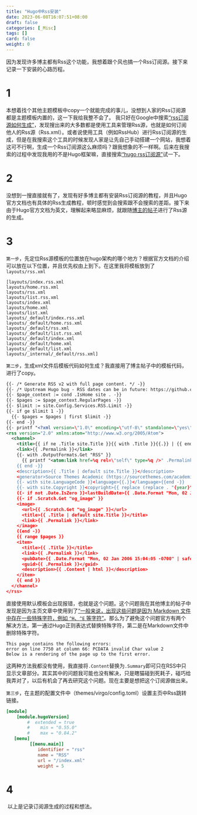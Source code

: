 ```yaml
---
title: "Hugo中Rss安装"
date: 2023-06-08T16:07:51+08:00
draft: false
categories: [_Misc]
tags: []
card: false
weight: 0
---
```


​		因为发现许多博主都有Rss这个功能，我想着跟个风也搞一个Rss订阅源。接下来记录一下安装的心路历程。

# 1

​		本想着找个其他主题模板中copy一个就能完成的事儿，没想到人家的Rss订阅源都是主题模板内置的，这一下我给我整不会了。 我只好在Google中搜索<u>“rss订阅源如何生成”</u>，发现搜出来的大多数都是使用工具来管理Rss源，也就是如何订阅他人的Rss源（Rss.xml）。或者说使用工具（例如RssHub）进行Rss订阅源的生成，但是在我搜索这个工具的时候发现人家是让先自己手动搭建一个网站，我想着这可不行啊，生成一个Rss订阅源这么麻烦吗？跟我想象的不一样啊。后来在我搜索的过程中发现我用的不是Hugo框架嘛，直接搜索<u>“hugo rss订阅源”</u>试一下。



# 2

​		没想到一搜直接就有了，发现有好多博主都有安装Rss订阅源的教程，并且Hugo官方文档也有具体的Rss生成教程，顿时感觉到会搜索跟不会搜索的差距。接下来由于Hugo官方文档为英文，理解起来略显麻烦，就跟随[博主的帖子](https://www.wangchucheng.com/zh/posts/hugo-rss-template/)进行了Rss源的生成。



# 3

​		`第一步`，先定位Rss源模板的位置放在hugo架构的哪个地方？根据官方文档的介绍可以放在以下位置，并且优先权由上到下。在这里我将模板放到了`layouts/rss.xml`

~~~文件名
[layouts/index.rss.xml
layouts/home.rss.xml
layouts/rss.xml
layouts/list.rss.xml
layouts/index.xml
layouts/home.xml
layouts/list.xml
layouts/_default/index.rss.xml
layouts/_default/home.rss.xml
layouts/_default/rss.xml
layouts/_default/list.rss.xml
layouts/_default/index.xml
layouts/_default/home.xml
layouts/_default/list.xml
layouts/_internal/_default/rss.xml]
~~~

​		`第二步`，生成xml文件后模板代码如何生成？我直接用了博主帖子中的模板代码，进行了copy。

~~~xml
{{- /* Generate RSS v2 with full page content. */ -}}
{{- /* Upstream Hugo bug - RSS dates can be in future: https://github.com/gohugoio/hugo/issues/3918 */ -}}
{{- $page_context := cond .IsHome site . -}}
{{- $pages := $page_context.RegularPages -}}
{{- $limit := site.Config.Services.RSS.Limit -}}
{{- if ge $limit 1 -}}
  {{- $pages = $pages | first $limit -}}
{{- end -}}
{{- printf "<?xml version=\"1.0\" encoding=\"utf-8\" standalone=\"yes\" ?>" | safeHTML }}
<rss version="2.0" xmlns:atom="http://www.w3.org/2005/Atom">
  <channel>
    <title>{{ if ne .Title site.Title }}{{ with .Title }}{{.}} | {{ end }}{{end}}{{ site.Title }}</title>
    <link>{{ .Permalink }}</link>
    {{- with .OutputFormats.Get "RSS" }}
      {{ printf "<atom:link href=%q rel=\"self\" type=%q />" .Permalink .MediaType | safeHTML }}
    {{ end -}}
    <description>{{ .Title | default site.Title }}</description>
    <generator>Source Themes Academic (https://sourcethemes.com/academic/)</generator>
    {{- with site.LanguageCode }}<language>{{.}}</language>{{end -}}
    {{- with site.Copyright }}<copyright>{{ replace (replace . "{year}" now.Year) "&copy;" "©" | plainify }}</copyright>{{end -}}
    {{- if not .Date.IsZero }}<lastBuildDate>{{ .Date.Format "Mon, 02 Jan 2006 15:04:05 -0700" | safeHTML }}</lastBuildDate>{{ end -}}
    {{- if .Scratch.Get "og_image" }}
    <image>
      <url>{{ .Scratch.Get "og_image" }}</url>
      <title>{{ .Title | default site.Title }}</title>
      <link>{{ .Permalink }}</link>
    </image>
    {{end -}}
    {{ range $pages }}
    <item>
      <title>{{ .Title }}</title>
      <link>{{ .Permalink }}</link>
      <pubDate>{{ .Date.Format "Mon, 02 Jan 2006 15:04:05 -0700" | safeHTML }}</pubDate>
      <guid>{{ .Permalink }}</guid>
      <description>{{ .Content | html }}</description>
    </item>
    {{ end }}
  </channel>
</rss>
~~~

​		直接使用默认模板会出现报错，也就是这个问题。这个问题我在其他博主的帖子中发现是因为主页文章中使用到了<u>“一般来说，出现这些问题是因为 Markdown 文件中存在一些特殊字符，例如 `^H`、`^E` 等字符”</u>。那么为了避免这个问题官方有两个解决方法，第一通过Hugo正则表达式替换特殊字符，第二是在Markdown文件中删除特殊字符。

~~~error
This page contains the following errors:
error on line 7750 at column 66: PCDATA invalid Char value 2
Below is a rendering of the page up to the first error.
~~~

​		这两种方法我都没有使用，我直接将`.Content`替换为`.Summary`即可只在RSS中只显示文章部分。其实其中的问题我可能也没有解决，只是瞎猫碰到死耗子，碰巧给我弄对了，以后有机会了再去研究这个问题。现在主要是想把这个订阅源做出来。

​		`第三步`，在主题的配置文件中（themes/virgo/config.toml）设置主页中Rss跳转链接。

~~~toml
[module]
    [module.hugoVersion]
        #  extended = true
        #    min = "0.55.0"
        #    max = "0.84.2"
   [menu]
         [[menu.main]]
            identifier = "rss"
            name = "RSS"
            url = "/index.xml"
            weight = 5
~~~



# 4

​		以上是记录订阅源生成的过程和想法。















